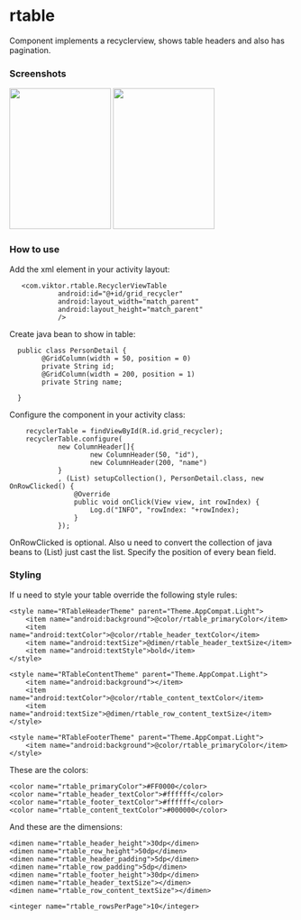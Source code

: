 # rtable

Component implements a recyclerview, shows table headers and also has pagination.

### Screenshots

<img src="https://raw.githubusercontent.com/viktor/rtable/master/app/screenshots/Screenshot_2019-09-28-02-03-53.png" width="180px" height="250px" />

<img src="https://raw.githubusercontent.com/viktor/rtable/master/app/screenshots/Screenshot_2019-09-28-02-04-15.png" width="180px" height="250px" />

### How to use

Add the xml element in your activity layout:

       <com.viktor.rtable.RecyclerViewTable
                android:id="@+id/grid_recycler"
                android:layout_width="match_parent"
                android:layout_height="match_parent"
                />

Create java bean to show in table:

      public class PersonDetail {
            @GridColumn(width = 50, position = 0)
            private String id;
            @GridColumn(width = 200, position = 1)
            private String name;
            
      }

Configure the component in your activity class:

        recyclerTable = findViewById(R.id.grid_recycler);
        recyclerTable.configure(
                new ColumnHeader[]{
                        new ColumnHeader(50, "id"),
                        new ColumnHeader(200, "name")
                }
                , (List) setupCollection(), PersonDetail.class, new OnRowClicked() {
                    @Override
                    public void onClick(View view, int rowIndex) {
                        Log.d("INFO", "rowIndex: "+rowIndex);
                    }
                });

OnRowClicked is optional. Also u need to convert the collection of java beans to (List) 
just cast the list. Specify the position of every bean field. 


### Styling 

If u need to style your table override the following style rules:

    <style name="RTableHeaderTheme" parent="Theme.AppCompat.Light">
        <item name="android:background">@color/rtable_primaryColor</item>
        <item name="android:textColor">@color/rtable_header_textColor</item>
        <item name="android:textSize">@dimen/rtable_header_textSize</item>
        <item name="android:textStyle">bold</item>
    </style>

    <style name="RTableContentTheme" parent="Theme.AppCompat.Light">
        <item name="android:background"></item>
        <item name="android:textColor">@color/rtable_content_textColor</item>
        <item name="android:textSize">@dimen/rtable_row_content_textSize</item>
    </style>

    <style name="RTableFooterTheme" parent="Theme.AppCompat.Light">
        <item name="android:background">@color/rtable_primaryColor</item>
    </style>

These are the colors:

    <color name="rtable_primaryColor">#FF0000</color>
    <color name="rtable_header_textColor">#ffffff</color>
    <color name="rtable_footer_textColor">#ffffff</color>
    <color name="rtable_content_textColor">#000000</color>


And these are the dimensions:

    <dimen name="rtable_header_height">30dp</dimen>
    <dimen name="rtable_row_height">50dp</dimen>
    <dimen name="rtable_header_padding">5dp</dimen>
    <dimen name="rtable_row_padding">5dp</dimen>
    <dimen name="rtable_footer_height">30dp</dimen>
    <dimen name="rtable_header_textSize"></dimen>
    <dimen name="rtable_row_content_textSize"></dimen>

    <integer name="rtable_rowsPerPage">10</integer>






